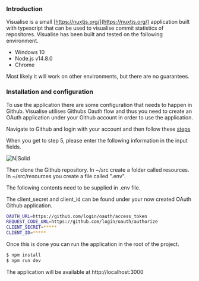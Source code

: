 ### Introduction
Visualise is a small [https://nuxtjs.org/](https://nuxtjs.org/) application built with typescript that can be used to visualise commit statistics of repositores.
Visualise has been built and tested on the following environment.
* Windows 10
* Node.js v14.8.0
* Chrome

Most likely it will work on other environments, but there are no guarantees.

### Installation and configuration
To use the application there are some configuration that needs to happen in Github. Visualise utilises Githubs Oauth flow and thus you need to create an OAuth application under your Github account in order to use the application.

Navigate to Github and login with your account and then follow these [steps](https://developer.github.com/apps/building-oauth-apps/creating-an-oauth-app/)

When you get to step 5, please enter the following information in the input fields.

![N|Solid](https://i.ibb.co/5kDDsrq/imagesettings.png)

Then clone the Github repository. In ~/src create a folder called resources. In ~/src/resources you create a file called ".env".

The following contents need to be supplied in .env file.

The client_secret and client_id can be found under your now created OAuth Github application.

```sh
OAUTH_URL=https://github.com/login/oauth/access_token
REQUEST_CODE_URL=https://github.com/login/oauth/authorize
CLIENT_SECRET=*****
CLIENT_ID=*****
```

Once this is done you can run the application in the root of the project.
```sh
$ npm install
$ npm run dev
```

The application will be available at http://localhost:3000


